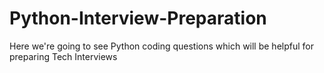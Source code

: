 # Python-Interview-Preparation
Here we're going to see Python coding questions which will be helpful for preparing Tech Interviews
